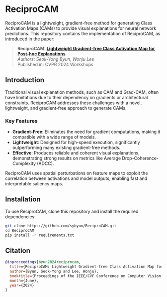 # ReciproCAM

ReciproCAM is a lightweight, gradient-free method for generating Class Activation Maps (CAMs) to provide visual explanations for neural network predictions. This repository contains the implementation of ReciproCAM, as introduced in the paper:

> **ReciproCAM: [Lightweight Gradient-free Class Activation Map for Post-hoc Explanations](https://openaccess.thecvf.com/content/CVPR2024W/XAI4CV/papers/Byun_ReciproCAM_Lightweight_Gradient-free_Class_Activation_Map_for_Post-hoc_Explanations_CVPRW_2024_paper.pdf)**  
> *Authors: Seok-Yong Byun, Wonju Lee*  
> Published in: CVPR 2024 Workshops

## Introduction

Traditional visual explanation methods, such as CAM and Grad-CAM, often have limitations due to their dependency on gradients or architectural constraints. ReciproCAM addresses these challenges with a novel, lightweight, and gradient-free approach to generate CAMs. 

### Key Features
- **Gradient-Free**: Eliminates the need for gradient computations, making it compatible with a wide range of models.
- **Lightweight**: Designed for high-speed execution, significantly outperforming many existing gradient-free methods.
- **Effective**: Produces reliable and coherent visual explanations, demonstrating strong results on metrics like Average Drop-Coherence-Complexity (ADCC).

ReciproCAM uses spatial perturbations on feature maps to exploit the correlation between activations and model outputs, enabling fast and interpretable saliency maps.

## Installation

To use ReciproCAM, clone this repository and install the required dependencies:

```bash
git clone https://github.com/sybyun/ReciproCAM.git
cd ReciproCAM
pip install -r requirements.txt
```

## Citation
```bibtex
@inproceedings{byun2024reciprocam,
  title={ReciproCAM: Lightweight Gradient-free Class Activation Map for Post-hoc Explanations},
  author={Byun, Seok-Yong and Lee, Wonju},
  booktitle={Proceedings of the IEEE/CVF Conference on Computer Vision and Pattern Recognition (CVPR) Workshops},
  month={June},
  year={2024}
}
